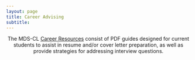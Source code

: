 ```yaml
---
layout: page
title: Career Advising
subtitle: 
---
```


<p style="text-align: center;"> The MDS-CL <a href="https://github.com/ubc-mdscl/career-advising">Career Resources</a> consist of PDF guides designed for current students to assist in resume and/or cover letter preparation, as well as provide strategies for addressing interview questions.</p>


